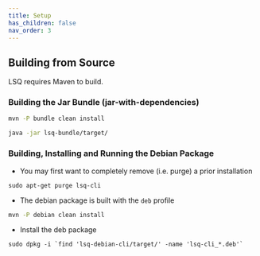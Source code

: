 ```yaml
---
title: Setup
has_children: false
nav_order: 3
---
```



## Building from Source

LSQ requires Maven to build.

### Building the Jar Bundle (jar-with-dependencies)

```bash
mvn -P bundle clean install

java -jar lsq-bundle/target/
```


### Building, Installing and Running the Debian Package

* You may first want to completely remove (i.e. purge) a prior installation
```
sudo apt-get purge lsq-cli
```

* The debian package is built with the `deb` profile
```bash
mvn -P debian clean install
```

* Install the deb package
```
sudo dpkg -i `find 'lsq-debian-cli/target/' -name 'lsq-cli_*.deb'`
```


